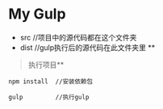 # My Gulp #


- src    //项目中的源代码都在这个文件夹
- dist	//gulp执行后的源代码在此文件夹里
**
> 执行项目**

    npm install  //安装依赖包
	
	gulp         //执行gulp